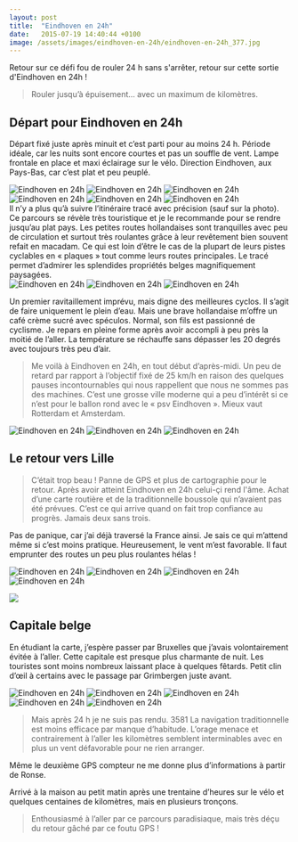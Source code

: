 ```yaml
---
layout: post
title:  "Eindhoven en 24h"
date:   2015-07-19 14:40:44 +0100
image: /assets/images/eindhoven-en-24h/eindhoven-en-24h_377.jpg
---
```

Retour sur ce défi fou de rouler 24 h sans s'arrêter, retour sur cette sortie d'Eindhoven en 24h !
> Rouler jusqu’à épuisement... avec un maximum de kilomètres.

## Départ pour Eindhoven en 24h
Départ fixé juste après minuit et c’est parti pour au moins 24 h. Période idéale, car les nuits sont encore courtes et pas un souffle de vent. Lampe frontale en place et maxi éclairage sur le vélo. Direction Eindhoven, aux Pays-Bas, car c’est plat et peu peuplé.
<div class="gallery-box">
  <div class="gallery">
<img src="/assets/images/eindhoven-en-24h/eindhoven-en-24h_353.jpg" title="Programme exaltant" alt="Eindhoven en 24h" >
<img src="/assets/images/eindhoven-en-24h/eindhoven-en-24h_354.jpg" title="" alt="Eindhoven en 24h" >
<img src="/assets/images/eindhoven-en-24h/eindhoven-en-24h_355.jpg" title="Vélo prêt à affronter la nuit" alt="Eindhoven en 24h" >
<img src="/assets/images/eindhoven-en-24h/eindhoven-en-24h_357.jpg" title="Aller et retour" alt="Eindhoven en 24h" >
<img src="/assets/images/eindhoven-en-24h/eindhoven-en-24h_358.jpg" title="Conditions idéales" alt="Eindhoven en 24h" >
<img src="/assets/images/eindhoven-en-24h/eindhoven-en-24h_359.jpg" title="Traversée de la Belgique" alt="Eindhoven en 24h" >
</div>
</div>
Il n’y a plus qu’à suivre l’itinéraire tracé avec précision (sauf sur la photo). Ce parcours se révèle très touristique et je le recommande pour se rendre jusqu’au plat pays. Les petites routes hollandaises sont tranquilles avec peu de circulation et surtout très roulantes grâce à leur revêtement bien souvent refait en macadam. Ce qui est loin d’être le cas de la plupart de leurs pistes cyclables en « plaques » tout comme leurs routes principales. Le tracé permet d’admirer les splendides propriétés belges magnifiquement paysagées.
<div class="gallery-box">
  <div class="gallery">
<img src="/assets/images/eindhoven-en-24h/eindhoven-en-24h_356.jpg" title="Trop long pour le gps !" alt="Eindhoven en 24h" >
<img src="/assets/images/eindhoven-en-24h/eindhoven-en-24h_360.jpg" title="Passage de la frontière belge" alt="Eindhoven en 24h" >
<img src="/assets/images/eindhoven-en-24h/eindhoven-en-24h_362.jpg" title="" alt="Eindhoven en 24h" >
</div>
</div>

Un premier ravitaillement imprévu, mais digne des meilleures cyclos. Il s’agit de faire uniquement le plein d’eau. Mais une brave hollandaise m’offre un café crème sucré avec spéculos. Normal, son fils est passionné de cyclisme.
Je repars en pleine forme après avoir accompli à peu près la moitié de l’aller. La température se réchauffe sans dépasser les 20 degrés avec toujours très peu d’air.
> Me voilà à Eindhoven en 24h, en tout début d’après-midi.
Un peu de retard par rapport à l’objectif fixé de 25 km/h en raison des quelques pauses incontournables qui nous rappellent que nous ne sommes pas des machines. C’est une grosse ville moderne qui a peu d’intérêt si ce n’est pour le ballon rond avec le « psv Eindhoven ». Mieux vaut Rotterdam et Amsterdam.
<div class="gallery-box">
  <div class="gallery">
<img src="/assets/images/eindhoven-en-24h/eindhoven-en-24h_363.jpg" title="Panneau tant attendu" alt="Eindhoven en 24h" >
<img src="/assets/images/eindhoven-en-24h/eindhoven-en-24h_364.jpg" title="Panneau tant attendu" alt="Eindhoven en 24h" >
<img src="/assets/images/eindhoven-en-24h/eindhoven-en-24h_370.jpg" title="Passage de la frontière hollandaise" alt="Eindhoven en 24h" >
</div>
</div>


## Le retour vers Lille
> C’était trop beau !
Panne de GPS et plus de cartographie pour le retour. Après avoir atteint Eindhoven en 24h celui-çi rend l'âme. Achat d’une carte routière et de la traditionnelle boussole qui n’avaient pas été prévues. C’est ce qui arrive quand on fait trop confiance au progrès. Jamais deux sans trois.

Pas de panique, car j’ai déjà traversé la France ainsi. Je sais ce qui m’attend même si c’est moins pratique. Heureusement, le vent m’est favorable. Il faut emprunter des routes un peu plus roulantes hélas !

<div class="gallery-box">
  <div class="gallery">
<img src="/assets/images/eindhoven-en-24h/eindhoven-en-24h_367.jpg" title="Pas loin d'Anvers" alt="Eindhoven en 24h" >
<img src="/assets/images/eindhoven-en-24h/eindhoven-en-24h_368.jpg" title="Frontière au retour" alt="Eindhoven en 24h" >
<img src="/assets/images/eindhoven-en-24h/eindhoven-en-24h_374.jpg" title="" alt="Eindhoven en 24h" >
<img src="/assets/images/eindhoven-en-24h/eindhoven-en-24h_375.jpg" title="" alt="Eindhoven en 24h" >
</div>
</div>

![](/assets/images/eindhoven-en-24h/eindhoven-en-24h_3580.jpg)
## Capitale belge
En étudiant la carte, j’espère passer par Bruxelles que j’avais volontairement évitée à l’aller. Cette capitale est presque plus charmante de nuit. Les touristes sont moins nombreux laissant place à quelques fêtards. Petit clin d’œil à certains avec le passage par Grimbergen juste avant.

<div class="gallery-box">
  <div class="gallery">
<img src="/assets/images/eindhoven-en-24h/eindhoven-en-24h_373.jpg" title="Même pas le temps de déguster !" alt="Eindhoven en 24h" >
<img src="/assets/images/eindhoven-en-24h/eindhoven-en-24h_377.jpg" title="" alt="Eindhoven en 24h" >
<img src="/assets/images/eindhoven-en-24h/eindhoven-en-24h_380.jpg" title="Grand-place panoramique" alt="Eindhoven en 24h" >
<img src="/assets/images/eindhoven-en-24h/eindhoven-en-24h_386.jpg" title="Bourse de Bruxelles by night" alt="Eindhoven en 24h" >
<img src="/assets/images/eindhoven-en-24h/eindhoven-en-24h_391.jpg" title="Basilique du Sacré-Coeur de Koekelberg" alt="Eindhoven en 24h" >
</div>
</div>

> Mais après 24 h je ne suis pas rendu.
3581
La navigation traditionnelle est moins efficace par manque d’habitude. L’orage menace et contrairement à l’aller les kilomètres semblent interminables avec en plus un vent défavorable pour ne rien arranger.

Même le deuxième GPS compteur ne me donne plus d’informations à partir de Ronse.

Arrivé à la maison au petit matin après une trentaine d’heures sur le vélo et quelques centaines de kilomètres, mais en plusieurs tronçons.
> Enthousiasmé à l’aller par ce parcours paradisiaque, mais très déçu du retour gâché par ce foutu GPS !